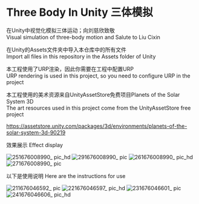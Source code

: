 # Three Body In Unity 三体模拟
 在Unity中视觉化模拟三体运动；向刘慈欣致敬  
 Visual simulation of three-body motion and Salute to Liu Cixin  
 
 在Unity的Assets文件夹中导入本仓库中的所有文件  
 Import all files in this repository in the Assets folder of Unity  
 
 本工程使用了URP渲染，因此你需要在工程中配置URP  
 URP rendering is used in this project, so you need to configure URP in the project  
 
 本工程使用的美术资源来自UnityAssetStore免费项目Planets of the Solar System 3D  
 The art resources used in this project come from the UnityAssetStore free project
 
 https://assetstore.unity.com/packages/3d/environments/planets-of-the-solar-system-3d-90219
 
效果展示 Effect display  

![251676008990_ pic_hd](https://user-images.githubusercontent.com/18319784/218148021-c4e6b770-88a7-44a1-a9b8-9b76e7067508.jpg)
![291676008990_ pic](https://user-images.githubusercontent.com/18319784/218148096-fb292577-3ea8-4fa6-9e76-6a556b5c95af.jpg)
![261676008990_ pic_hd](https://user-images.githubusercontent.com/18319784/218148042-78d11662-59e6-49bb-aac8-2ca12d6cfe2f.jpg)
![271676008990_ pic](https://user-images.githubusercontent.com/18319784/218148090-79d36d56-1754-440d-a362-41934f290e00.jpg)  

 以下是使用说明 Here are the instructions for use  

![211676046592_ pic](https://user-images.githubusercontent.com/18319784/218145635-c5667ef6-fefd-427f-add5-e256cfa00ef6.jpg)
![221676046597_ pic_hd](https://user-images.githubusercontent.com/18319784/218145654-98532ffa-2684-4ce0-873e-500580f06155.jpg)
![231676046601_ pic](https://user-images.githubusercontent.com/18319784/218145702-09e2c827-5084-441a-961f-4fb124cce5a1.jpg)
![241676046606_ pic_hd](https://user-images.githubusercontent.com/18319784/218145714-28622480-404c-43e9-abb5-084de8a92c2d.jpg)

